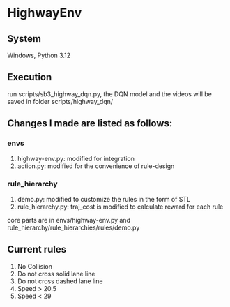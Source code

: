 # HighwayEnv

## System
Windows, Python 3.12

## Execution
run scripts/sb3_highway_dqn.py, the DQN model and the videos will be saved in folder scripts/highway_dqn/

## Changes I made are listed as follows:
### envs
1) highway-env.py: modified for integration
2) action.py: modified for the convenience of rule-design
### rule_hierarchy
1) demo.py: modified to customize the rules in the form of STL
2) rule_hierarchy.py: traj_cost is modified to calculate reward for each rule

core parts are in envs/highway-env.py and rule_hierarchy/rule_hierarchies/rules/demo.py

## Current rules
1) No Collision
2) Do not cross solid lane line
3) Do not cross dashed lane line
4) Speed > 20.5
5) Speed < 29
